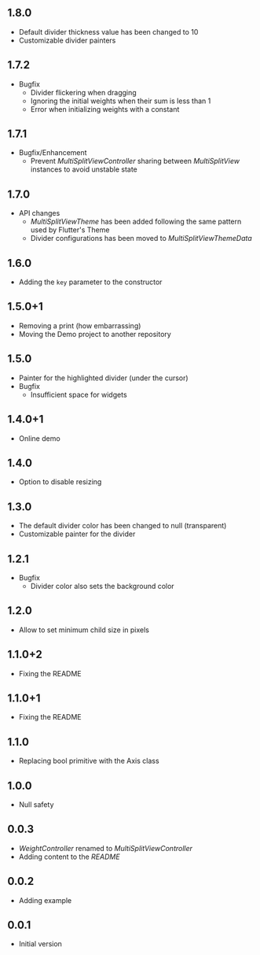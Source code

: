 ## 1.8.0

* Default divider thickness value has been changed to 10
* Customizable divider painters

## 1.7.2

* Bugfix
  * Divider flickering when dragging
  * Ignoring the initial weights when their sum is less than 1
  * Error when initializing weights with a constant

## 1.7.1

* Bugfix/Enhancement
  * Prevent *MultiSplitViewController* sharing between *MultiSplitView* instances to avoid unstable state

## 1.7.0

* API changes
  * *MultiSplitViewTheme* has been added following the same pattern used by Flutter's Theme
  * Divider configurations has been moved to *MultiSplitViewThemeData*

## 1.6.0

* Adding the `key` parameter to the constructor

## 1.5.0+1

* Removing a print (how embarrassing)
* Moving the Demo project to another repository

## 1.5.0

* Painter for the highlighted divider (under the cursor)
* Bugfix
  * Insufficient space for widgets

## 1.4.0+1

* Online demo

## 1.4.0

* Option to disable resizing

## 1.3.0

* The default divider color has been changed to null (transparent)
* Customizable painter for the divider

## 1.2.1

* Bugfix
  * Divider color also sets the background color

## 1.2.0

* Allow to set minimum child size in pixels

## 1.1.0+2

* Fixing the README

## 1.1.0+1

* Fixing the README

## 1.1.0

* Replacing bool primitive with the Axis class

## 1.0.0

* Null safety

## 0.0.3

* *WeightController* renamed to *MultiSplitViewController*
* Adding content to the *README*

## 0.0.2

* Adding example

## 0.0.1

* Initial version
